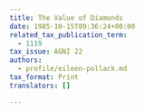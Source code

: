 ```yaml
---
title: The Value of Diamonds
date: 1985-10-15T09:36:24+00:00
related_tax_publication_term:
  - 1119
tax_issue: AGNI 22
authors:
  - profile/eileen-pollack.md
tax_format: Print
translators: []

---
```

